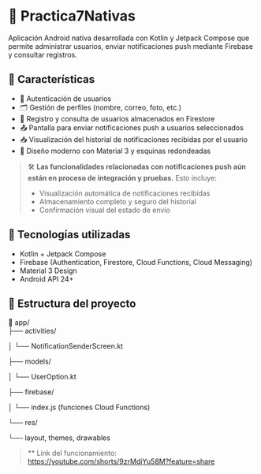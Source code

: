# 📲 Practica7Nativas

Aplicación Android nativa desarrollada con Kotlin y Jetpack Compose que permite administrar usuarios, enviar notificaciones push mediante Firebase y consultar registros.

## 🚀 Características

- 🔐 Autenticación de usuarios
- 🗂️ Gestión de perfiles (nombre, correo, foto, etc.)
- 🧾 Registro y consulta de usuarios almacenados en Firestore
- 📤 Pantalla para enviar notificaciones push a usuarios seleccionados
- 📥 Visualización del historial de notificaciones recibidas por el usuario
- 🎨 Diseño moderno con Material 3 y esquinas redondeadas

> 🛠️ **Las funcionalidades relacionadas con notificaciones push aún están en proceso de integración y pruebas.** Esto incluye:
> - Visualización automática de notificaciones recibidas
> - Almacenamiento completo y seguro del historial
> - Confirmación visual del estado de envío

## 🧩 Tecnologías utilizadas

- Kotlin + Jetpack Compose
- Firebase (Authentication, Firestore, Cloud Functions, Cloud Messaging)
- Material 3 Design
- Android API 24+

## 🔧 Estructura del proyecto
📁 app/    
  ├── activities/
  
  │ └── NotificationSenderScreen.kt
  
  ├── models/
  
  │ └── UserOption.kt
  
  ├── firebase/
  
  │ └── index.js (funciones Cloud Functions)
  
  └── res/
  
  └── layout, themes, drawables


 > ** Link del funcionamiento: https://youtube.com/shorts/9zrMdjYu58M?feature=share







